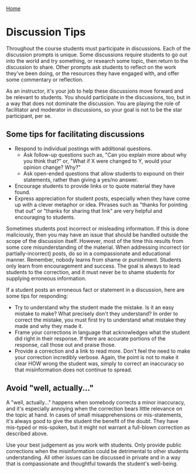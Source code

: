 [Home](http://milesccoleman.com/DICE_Instructor_Handbook/)
# Discussion Tips

Throughout the course students must participate in discussions. Each of the discussion prompts is unique. Some discussions require students to go out into the world and try something, or research some topic, then return to the discussion to share. Other prompts ask students to reflect on the work they've been doing, or the resources they have engaged with, and offer some commentary or reflection.

As an instructor, it's your job to help these discussions move forward and be relevant to students. You should participate in the discussions, too, but in a way that does not dominate the discussion. You are playing the role of facilitator and moderator in discussions, so your goal is not to be the star participant, per se.

## Some tips for facilitating discussions

* Respond to individual postings with additional questions.
    * Ask follow-up questions such as, "Can you explain more about why you think that?" or, "What if X were changed to Y, would your opinion change? Why?" 
    * Ask open-ended questions that allow students to expound on their statements, rather than giving a yes/no answer. 
* Encourage students to provide links or to quote material they have found.
* Express appreciation for student posts, especially when they have come up with a clever metaphor or idea. Phrases such as "thanks for pointing that out" or "thanks for sharing that link" are very helpful and encouraging to students.

Sometimes students post incorrect or misleading information. If this is done maliciously, then you may have an issue that should be handled outside the scope of the discussion itself. However, most of the time this results from some core misunderstanding of the material. When addressing incorrect (or partially-incorrect) posts, do so in a compassionate and educational manner. Remember, nobody learns from shame or punishment. Students only learn from encouragement and success. The goal is always to lead students to the correction, and it must never be to shame students for supplying erroneous information.

If a student posts an erroneous fact or statement in a discussion, here are some tips for responding:

* Try to understand why the student made the mistake. Is it an easy mistake to make? What precisely don't they understand? In order to correct the mistake, you must first try to understand what mistake they made and why they made it.
* Frame your corrections in language that acknowledges what the student did right in their response. If there are accurate portions of the response, call those out and praise those. 
* Provide a correction and a link to read more. Don't feel the need to make your correction incredibly verbose. Again, the point is not to make it clear HOW wrong the student was, simply to correct an inaccuracy so that misinformation does not continue to spread.

## Avoid "well, actually..."

A "well, actually..." happens when somebody corrects a minor inaccuracy, and it's especially annoying when the correction bears little relevance on the topic at hand. In cases of small misapprehensions or mis-statements, it's always good to give the student the benefit of the doubt. They have mis-typed or mis-spoken, but it might not warrant a full-blown correction as described above. 

Use your best judgement as you work with students. Only provide public corrections when the misinformation could be detrimental to other students understanding. All other issues can be discussed in private and in a way that is compassionate and thoughtful towards the student's well-being.
